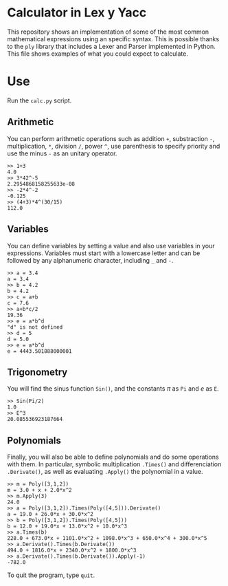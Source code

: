 # Calculator in Lex y Yacc

This repository shows an implementation of some of the most common mathematical expressions using an specific syntax. This is possible thanks to the `ply` library that includes a Lexer and Parser implemented in Python.
This file shows examples of what you could expect to calculate.

# Use

Run the `calc.py` script.

## Arithmetic

You can perform arithmetic operations such as addition `+`, substraction `-`, multiplication, `*`, division `/`, power `^`, use parenthesis to specify priority and use the minus `-` as an unitary operator.

```
>> 1+3
4.0
>> 3*42^-5
2.2954868158255633e-08
>> -2*4^-2
-0.125
>> (4+3)*4^(30/15)
112.0
```

## Variables

You can define variables by setting a value and also use variables in your expressions. Variables must start with a lowercase letter and can be followed by any alphanumeric character, including `_` and `-`.

```
>> a = 3.4
a = 3.4
>> b = 4.2
b = 4.2
>> c = a+b
c = 7.6
>> a+b*c/2
19.36
>> e = a*b^d
"d" is not defined
>> d = 5
d = 5.0
>> e = a*b^d
e = 4443.501888000001
```

## Trigonometry

You will find the sinus function `Sin()`, and the constants $\pi$ as `Pi` and $e$ as `E`.

```
>> Sin(Pi/2)
1.0
>> E^3
20.085536923187664
```

## Polynomials

Finally, you will also be able to define polynomials and do some operations with them. In particular, symbolic multiplication `.Times()` and differenciation `.Derivate()`, as well as evaluating `.Apply()` the polynomial in a value.

```
>> m = Poly([3,1,2])
m = 3.0 + x + 2.0*x^2
>> m.Apply(3)
24.0
>> a = Poly([3,1,2]).Times(Poly([4,5])).Derivate()
a = 19.0 + 26.0*x + 30.0*x^2
>> b = Poly([3,1,2]).Times(Poly([4,5]))
b = 12.0 + 19.0*x + 13.0*x^2 + 10.0*x^3
>> a.Times(b)
228.0 + 673.0*x + 1101.0*x^2 + 1098.0*x^3 + 650.0*x^4 + 300.0*x^5
>> a.Derivate().Times(b.Derivate())
494.0 + 1816.0*x + 2340.0*x^2 + 1800.0*x^3
>> a.Derivate().Times(b.Derivate()).Apply(-1)
-782.0
```

To quit the program, type `quit`.
